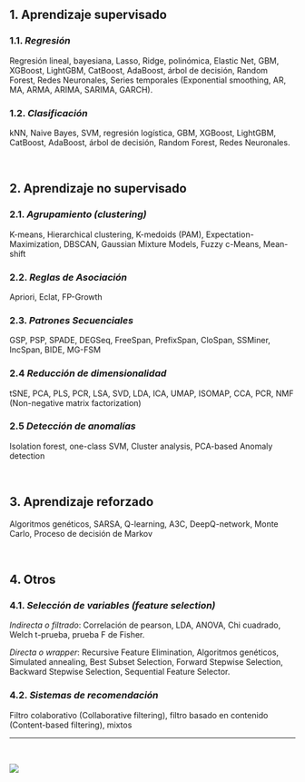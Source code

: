 ## 1. Aprendizaje supervisado

### 1.1. *Regresión*
  
Regresión lineal, bayesiana, Lasso, Ridge, polinómica, Elastic Net, GBM, XGBoost, LightGBM, CatBoost, AdaBoost, árbol de decisión, Random Forest, Redes Neuronales, Series temporales (Exponential smoothing, AR, MA, ARMA, ARIMA, SARIMA, GARCH).

### 1.2. *Clasificación*

kNN, Naive Bayes, SVM, regresión logística, GBM, XGBoost, LightGBM, CatBoost, AdaBoost, árbol de decisión,
Random Forest, Redes Neuronales.

<br>

## 2. Aprendizaje no supervisado

### 2.1. *Agrupamiento (clustering)*

K-means, Hierarchical clustering, K-medoids (PAM), Expectation-Maximization, DBSCAN, Gaussian Mixture Models, Fuzzy c-Means,
Mean-shift

### 2.2. *Reglas de Asociación*

Apriori, Eclat, FP-Growth

### 2.3. *Patrones Secuenciales*

GSP, PSP, SPADE, DEGSeq, FreeSpan, PrefixSpan, CloSpan, SSMiner, IncSpan, BIDE, MG-FSM

### 2.4 *Reducción de dimensionalidad*

tSNE, PCA, PLS, PCR, LSA, SVD, LDA, ICA, UMAP, ISOMAP, CCA, PCR, NMF (Non-negative matrix factorization)

### 2.5 *Detección de anomalías*

Isolation forest, one-class SVM, Cluster analysis, PCA-based Anomaly detection

<br>

## 3. Aprendizaje reforzado

Algoritmos genéticos, SARSA, Q-learning, A3C, DeepQ-network, Monte Carlo, Proceso de decisión de Markov

<br>

## 4. Otros

### 4.1. *Selección de variables (feature selection)*

*Indirecta o filtrado*:  Correlación de pearson, LDA, ANOVA, Chi cuadrado, Welch t-prueba, prueba F de Fisher.

*Directa o wrapper*: Recursive Feature Elimination, Algoritmos genéticos, Simulated annealing, Best Subset Selection, Forward Stepwise Selection, Backward Stepwise Selection, Sequential Feature Selector.

### 4.2. *Sistemas de recomendación*

Filtro colaborativo (Collaborative filtering), filtro basado en contenido (Content-based filtering), mixtos

***

<br>

![](https://i.pinimg.com/originals/31/74/c4/3174c419e4ab07223f95dcf8ddd86eec.png)

